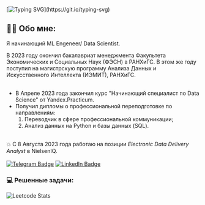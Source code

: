 [![Typing SVG](https://readme-typing-svg.herokuapp.com?font=Pixelify+Sans&duration=1&pause=30&color=03F700&multiline=true&width=435&lines=Welcome%2C+my+name+is+Vladimir+.)](https://git.io/typing-svg)
## :man_technologist: Обо мне:
Я начинающий ML Engeneer/ Data Scientist.

В 2023 году окончил  бакалавриат менеджмента Факультета Экономических и Социальных Наук (ФЭСН) в РАНХиГС. В этом же году поступил на магистрскую программу Анализа Данных и Искусственного Интеллекта (ИЭМИТ), РАНХиГС.
<br>
</br>
- В Апреле 2023 года закончил курс "Начинающий специалист по Data Science" от Yandex.Practicum.
- Получил дипломы о профессиональной переподготовке по направлениям:
  1. Переводчик в сфере профессиональной коммуникации;
  2. Анализ данных на Python и базы данных (SQL).
<br></br>

💥 С 8 Августа 2023 года работаю на позиции *Electronic Data Delivery Analyst* в NielsenIQ.
<br></br>
[![Telegram Badge](https://img.shields.io/badge/-vks1v-black?style=flat&logo=Telegram&logoColor=white)](https://t.me/vks1v)
[![LinkedIn Badge](https://img.shields.io/badge/-vkslv-blue?style=flat&logo=LinkedIn&logoColor=white)](https://www.linkedin.com/in/vkslv/)

### 💻 Решенные задачи:
![Leetcode Stats](https://leetcard.jacoblin.cool/vkslv?theme=dark)
